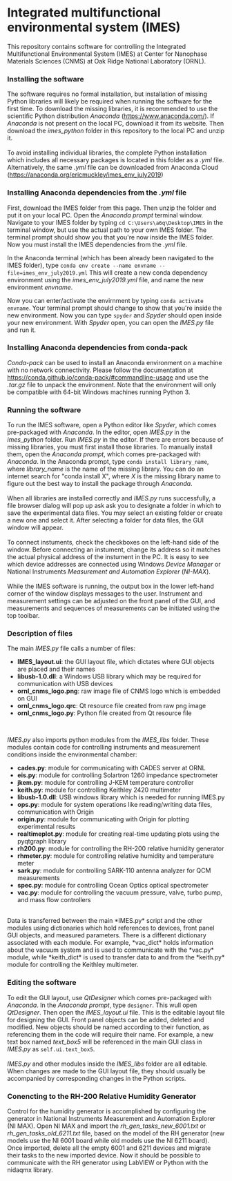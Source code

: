 # Integrated multifunctional environmental system (IMES)

This repository contains software for controlling the Integrated Multifunctional Environmental System (IMES) at Center for Nanophase Materials Sciences (CNMS) at Oak Ridge National Laboratory (ORNL).

### Installing the software

The software requires no formal installation, but installation of missing Python libraries will likely be required when running the software for the first time. To download the missing libraries, it is recommended to use the scientific Python distribution _Anaconda_ (https://www.anaconda.com/). If _Anaconda_ is not present on the local PC, download it from its website. Then download the _imes_python_ folder in this repository to the local PC and unzip it.
<br><br>
To avoid installing individual libraries, the complete Python installation which includes all necessary packages is located in this folder as a _.yml_ file. Alternatively, the same _.yml_ file can be downloaded from Anaconda Cloud (https://anaconda.org/ericmuckley/imes_env_july2019)

### Installing Anaconda dependencies from the _.yml_ file

First, download the IMES folder from this page. Then unzip the folder and put it on your local PC. Open the _Anaconda prompt_ terminal window. Navigate to your IMES folder by typing ```cd C:\Users\a6q\Desktop\IMES``` in the terminal window, but use the actual path to your own IMES folder. The terminal prompt should show you that you're now inside the IMES folder. Now you must install the IMES dependencies from the _.yml_ file.

In the Anaconda terminal (which has been already been navigated to the IMES folder), type ```conda env create --name envname --file=imes_env_july2019.yml```
This will create a new conda dependency environment using the _imes_env_july2019.yml_ file, and name the new environment _envname_.

Now you can enter/activate the envirnment by typing ```conda activate envname```. Your terminal prompt should change to show that you're inside the new environment. Now you can type ```spyder``` and _Spyder_ should open inside your new environment. With _Spyder_ open, you can open the _IMES.py_ file and run it.


### Installing Anaconda dependencies from conda-pack

_Conda-pack_ can be used to install an Anaconda environment on a machine with no network connectivity. Please follow the documentation at https://conda.github.io/conda-pack/#commandline-usage and use the _.tar.gz_ file to unpack the environment. Note that the environment will only be compatible with 64-bit Windows machines running Python 3.


### Running the software

To run the IMES software, open a Python editor like *Spyder*, which comes pre-packaged with *Anaconda*. In the editor, open *IMES.py* in the *imes_python* folder. Run *IMES.py* in the editor. If there are errors because of missing libraries, you must first install those libraries. To manually install them, open the *Anaconda prompt*, which comes pre-packaged with *Anaconda*. In the Anaconda prompt, type `conda install library_name`, where *library_name* is the name of the missing library. You can do an internet search for "conda install X", where *X* is the missing library name to figure out the best way to install the package through *Anaconda*.
<br><br>
When all libraries are installed correctly and *IMES.py* runs successfully, a file browser dialog will pop up ask ask you to designate a folder in which to save the experimental data files. You may select an existing folder or create a new one and select it. After selecting a folder for data files, the GUI window will appear. 
<br><br>
To connect instuments, check the checkboxes on the left-hand side of the window. Before connecting an instument, change its address so it matches the actual physical address of the instument in the PC. It is easy to see which device addresses are connected using Windows *Device Manager* or National Instruments *Measurement and Automation Explorer* (*NI-MAX*).
<br><br>
While the IMES software is running, the output box in the lower left-hand corner of the window displays messages to the user. Instrument and measurement settings can be adjusted on the front panel of the GUI, and measurements and sequences of measurements can be initiated using the top toolbar.

### Description of files

The main *IMES.py* file calls a number of files:
* **IMES_layout.ui**: the GUI layout file, which dictates where GUI objects are placed and their names
* **libusb-1.0.dll**: a Windows USB library which may be required for communication with USB devices
* **ornl_cnms_logo.png**: raw image file of CNMS logo which is embedded on GUI
* **ornl_cnms_logo.qrc**: Qt resource file created from raw png image
* **ornl_cnms_logo.py**: Python file created from Qt resource file
<br>

*IMES.py* also imports python modules from the *IMES_libs* folder. These modules contain code for controlling instruments and measurement conditions inside the environmental chamber:

* **cades.py**: module for communicating with CADES server at ORNL
* **eis.py**: module for controlling Solartron 1260 impedance spectrometer
* **jkem.py**: module for controlling J-KEM temperature controller
* **keith.py**:	module for controlling Keithley 2420 multimeter
* **libusb-1.0.dll**: USB windows library which is needed for running IMES.py
* **ops.py**:	module for system operations like reading/writing data files, communication with Origin
* **origin.py**: module for communicating with Origin for plotting experimental results
* **realtimeplot.py**: module for creating real-time updating plots using the pyqtgraph library
* **rh200.py**:	module for controlling the RH-200 relative humidity generator
* **rhmeter.py**: module for controlling relative humidity and temperature meter
* **sark.py**: module for controlling SARK-110 antenna analyzer for QCM measurements
* **spec.py**: module for controlling Ocean Optics optical spectrometer
* **vac.py**: module for controlling the vacuum pressure, valve, turbo pump, and mass flow controllers
<br>
Data is transferred between the main *IMES.py* script and the other modules using dictionaries which hold references to devices, front panel GUI objects, and measured parameters. There is a different dictionary associated with each module. For example, *vac_dict* holds information about the vacuum system and is used to communicate with the *vac.py* module, while *keith_dict* is used to transfer data to and from the *keith.py* module for controlling the Keithley multimeter. 

### Editing the software

To edit the GUI layout, use *QtDesigner* which comes pre-packaged with *Anaconda*. In the *Anaconda prompt*, type ```designer```. This wull open *QtDesigner*. Then open the *IMES_layout.ui* file. This is the editable layout file for designing the GUI. Front panel objects can be added, deleted and modified. New objects should be named according to their function, as referencing them in the code will require their name. For example, a new text box named *text_box5* will be referenced in the main GUI class in *IMES.py* as `self.ui.text_box5`.
<br><br>
*IMES.py* and other modules inside the *IMES_libs* folder are all editable. When changes are made to the GUI layout file, they should usually be accompanied by corresponding changes in the Python scripts.

### Conencting to the RH-200 Relative Humidity Generator

Control for the humidity generator is accomplished by configuring the generator in National Instruments Measurement and Automation Explorer (NI MAX). Open NI MAX and import the _rh_gen_tasks_new_6001.txt_ or _rh_gen_tasks_old_6211.txt_ file, based on the model of the RH generator (new models use the NI 6001 board while old models use the NI 6211 board). Once imported, delete all the empty 6001 and 6211 devices and migrate their tasks to the new imported device. Now it should be possible to communicate with the RH generator using LabVIEW or Python with the nidaqmx library.
